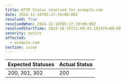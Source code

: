 ```yaml
---
title: HTTP Status resolved for example.com
date: 2024-12-10T05:27:19+00:00Z
resolved: True
resolvedWhen: 2024-12-10T05:27:19+00:00Z
resolvedStartTime: 2024-10-25T21:09:43.191474+00:00
severity: notice
affected:
  - example.com
section: issue
---
```


| Expected Statuses | Actual Status  |
|-------------------|----------------|
| 200, 301, 302 | 200 |
